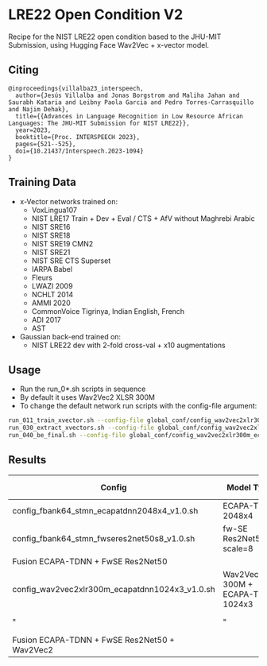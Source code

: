 # LRE22 Open Condition V2

Recipe for the NIST LRE22 open condition based to the JHU-MIT Submission, using Hugging Face Wav2Vec + x-vector model.

## Citing
```
@inproceedings{villalba23_interspeech,
  author={Jesús Villalba and Jonas Borgstrom and Maliha Jahan and Saurabh Kataria and Leibny Paola Garcia and Pedro Torres-Carrasquillo and Najim Dehak},
  title={{Advances in Language Recognition in Low Resource African Languages: The JHU-MIT Submission for NIST LRE22}},
  year=2023,
  booktitle={Proc. INTERSPEECH 2023},
  pages={521--525},
  doi={10.21437/Interspeech.2023-1094}
}
```

## Training Data

  - x-Vector networks trained on:
    - VoxLingua107
    - NIST LRE17 Train + Dev + Eval / CTS + AfV  without Maghrebi Arabic
    - NIST SRE16
    - NIST SRE18
    - NIST SRE19 CMN2
    - NIST SRE21
    - NIST SRE CTS Superset
    - IARPA Babel
    - Fleurs
    - LWAZI 2009
    - NCHLT 2014
    - AMMI 2020
    - CommonVoice Tigrinya, Indian English, French
    - ADI 2017
    - AST
  - Gaussian back-end trained on:
    - NIST LRE22 dev with 2-fold cross-val + x10 augmentations

## Usage

   - Run the run_0*.sh scripts in sequence
   - By default it uses Wav2Vec2 XLSR 300M
   - To change the default network run scripts with the config-file argument:
```bash
run_011_train_xvector.sh --config-file global_conf/config_wav2vec2xlr300m_ecapatdnn1024x3_v1.0.sh
run_030_extract_xvectors.sh --config-file global_conf/config_wav2vec2xlr300m_ecapatdnn1024x3_v1.0.sh --use-gpu true
run_040_be_final.sh --config-file global_conf/config_wav2vec2xlr300m_ecapatdnn1024x3_v1.0.sh
```

## Results

| Config | Model Type | Model Details | Back-end | Dev MinCp | Dev ActCp | Eval MinCp | Eval ActCp |
| ------ | ---------- | ------------- | -------- | :-------: | :-------: | :--------: | :--------: |
| config_fbank64_stmn_ecapatdnn2048x4_v1.0.sh | ECAPA-TDNN 2048x4 | Stage-1 | GBE | 0.100 | 0.101 | 0.105 | 0.106 |
| config_fbank64_stmn_fwseres2net50s8_v1.0.sh  | fw-SE Res2Net50 scale=8 | Stage-1 | GBE | 0.092 | 0.093 | 0.103 | 0.104 |
| Fusion ECAPA-TDNN + FwSE Res2Net50 |  | | FoCal | 0.082 | 0.083 | 0.089 | 0.090 | 
| config_wav2vec2xlr300m_ecapatdnn1024x3_v1.0.sh | Wav2VectXLR 300M + ECAPA-TDNN 1024x3 | Stage-1 | GBE | 0.088 | 0.089 | 0.106 | 0.107 |
| " | " | Stage-2 | GBE | 0.083 | 0.085 | 0.089 | 0.090 |
| Fusion ECAPA-TDNN + FwSE Res2Net50 + Wav2Vec2 |  | | FoCal | 0.069 | 0.072 | 0.076 | 0.077 |
